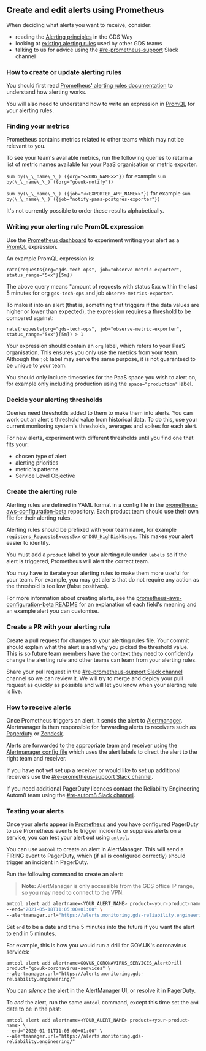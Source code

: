 ## Create and edit alerts using Prometheus

When deciding what alerts you want to receive, consider:

- reading the [Alerting principles][6] in the GDS Way
- looking at [existing alerting rules][2] used by other GDS teams
- talking to us for advice using the [#re-prometheus-support][7] Slack channel

### How to create or update alerting rules

You should first read [Prometheus' alerting rules documentation][4] to understand how alerting works.

You will also need to understand how to write an expression in [PromQL][5] for your alerting rules.

### Finding your metrics

Prometheus contains metrics related to other teams which may not be relevant to you.

To see your team's available metrics, run the following queries to return a list of metric names available for your PaaS organisation or metric exporter.

`sum by(\_\_name\_\_) ({org="<<ORG_NAME>>"})` for example `sum by(\_\_name\_\_) ({org="govuk-notify"})`

`sum by(\_\_name\_\_) ({job="<<EXPORTER_APP_NAME>>"})` for example `sum by(\_\_name\_\_) ({job="notify-paas-postgres-exporter"})`

It's not currently possible to order these results alphabetically.

### Writing your alerting rule PromQL expression

Use the [Prometheus dashboard][1] to experiment writing your alert as a [PromQL][5] expression.

An example PromQL expression is:

```
rate(requests{org="gds-tech-ops", job="observe-metric-exporter", status_range="5xx"}[5m])
```
The above query means "amount of requests with status 5xx within the last 5 minutes for org `gds-tech-ops` and job `observe-metrics-exporter`.  

To make it into an alert (that is, something that triggers if the data values are higher or lower than expected), the expression requires a threshold to be compared against:

```
rate(requests{org="gds-tech-ops", job="observe-metric-exporter", status_range="5xx"}[5m]) > 1
```

Your expression should contain an `org` label, which refers to your PaaS organisation. This ensures you only use the metrics from your team. Although the `job` label may serve the same purpose, it is not guaranteed to be unique to your team.

You should only include timeseries for the PaaS space you wish to alert on, for example only including production using the `space="production"` label.

### Decide your alerting thresholds

Queries need thresholds added to them to make them into alerts. You can work out an alert's threshold value from historical data. To do this, use your current monitoring system's thresholds, averages and spikes for each alert.

For new alerts, experiment with different thresholds until you find one that fits your:

- chosen type of alert
- alerting priorities
- metric's patterns
- Service Level Objective

### Create the alerting rule

Alerting rules are defined in YAML format in a config file in the [prometheus-aws-configuration-beta][2] repository. Each product team should use their own file for their alerting rules.

Alerting rules should be prefixed with your team name, for example `registers_RequestsExcess5xx` or `DGU_HighDiskUsage`. This makes your alert easier to identify.

You must add a `product` label to your alerting rule under `labels` so if the alert is triggered, Prometheus will alert the correct team.

You may have to iterate your alerting rules to make them more useful for your team. For example, you may get alerts that do not require any action as the threshold is too low (false positives).

For more information about creating alerts, see the [prometheus-aws-configuration-beta README][13] for an explanation of each field's meaning and an example alert you can customise.

### Create a PR with your alerting rule

Create a pull request for changes to your alerting rules file. Your commit should explain what the alert is and why you picked the threshold value. This is so future team members have the context they need to confidently change the alerting rule and other teams can learn from your alerting rules.

Share your pull request in the [#re-prometheus-support Slack channel][7] channel so we can review it. We will try to merge and deploy your pull request as quickly as possible and will let you know when your alerting rule is live.

### How to receive alerts

Once Prometheus triggers an alert, it sends the alert to [Alertmanager][10]. Alertmanager is then responsible for forwarding alerts to receivers such as [Pagerduty][11] or [Zendesk][12].

Alerts are forwarded to the appropriate team and receiver using the [Alertmanager config file][9] which uses the alert labels to direct the alert to the right team and receiver.

If you have not yet set up a receiver or would like to set up additional receivers use the [#re-prometheus-support Slack channel][7].

If you need additional PagerDuty licences contact the Reliability Engineering Autom8 team using the [#re-autom8 Slack channel][14].

### Testing your alerts

Once your alerts appear in [Prometheus][1] and you have configured PagerDuty
to use Prometheus events to trigger incidents or suppress alerts on a service,
you can test your alert out using [`amtool`][15].

You can use `amtool` to create an alert in AlertManager. This will send a FIRING
event to PagerDuty, which (if all is configured correctly) should trigger an
incident in PagerDuty.

Run the following command to create an alert:

> **Note:** AlertManager is only accessible from the GDS office IP range,
> so you may need to connect to the VPN.

```sh
amtool alert add alertname=<YOUR_ALERT_NAME> product=<your-product-name> \
--end="2021-05-18T11:05:00+01:00" \
--alertmanager.url="https://alerts.monitoring.gds-reliability.engineering/"
```

Set `end` to be a date and time 5 minutes into the future if you want the alert
to end in 5 minutes.

For example, this is how you would run a drill for GOV.UK's coronavirus services:

```shell
amtool alert add alertname=GOVUK_CORONAVIRUS_SERVICES_AlertDrill product="govuk-coronavirus-services" \
--alertmanager.url="https://alerts.monitoring.gds-reliability.engineering/"
```

You can *silence* the alert in the AlertManager UI, or resolve it in PagerDuty.

To *end* the alert, run the same `amtool` command, except this time set the
`end` date to be in the past:

```shell
amtool alert add alertname=<YOUR_ALERT_NAME> product=<your-product-name> \
--end="2020-01-01T11:05:00+01:00" \
--alertmanager.url="https://alerts.monitoring.gds-reliability.engineering/"
```

[0]: https://prometheus.io/
[1]: https://prom-2.monitoring.gds-reliability.engineering
[2]: https://github.com/alphagov/prometheus-aws-configuration-beta/tree/master/terraform/modules/prom-ec2/alerts-config/alerts
[3]: https://github.com/alphagov/prometheus-aws-configuration-beta/
[4]: https://prometheus.io/docs/prometheus/latest/configuration/alerting_rules/
[5]: https://prometheus.io/docs/prometheus/latest/querying/basics/
[6]: https://gds-way.cloudapps.digital/standards/alerting.html#alerting
[7]: https://gds.slack.com/messages/re-prometheus-support
[8]: https://github.com/alphagov/paas-metric-exporter
[9]: https://github.com/alphagov/prometheus-aws-configuration-beta/blob/master/terraform/modules/alertmanager/templates/alertmanager.tpl
[10]: https://prometheus.io/docs/alerting/alertmanager/
[11]: https://www.pagerduty.com/
[12]: https://www.zendesk.com/
[13]: https://github.com/alphagov/prometheus-aws-configuration-beta/blob/master/terraform/modules/prom-ec2/alerts-config/alerts/README.md
[14]: https://gds.slack.com/messages/CD1F78YJU/
[15]: https://manpages.debian.org/testing/prometheus-alertmanager/amtool.1.en.html
